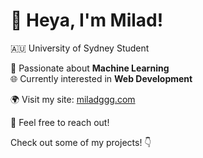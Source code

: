 # 👋 Heya, I'm Milad!

🇦🇺 University of Sydney Student  

🤖 Passionate about **Machine Learning**  
🌐 Currently interested in **Web Development**

🌍 Visit my site: [miladggg.com](https://miladggg.com/)

💬 Feel free to reach out!

Check out some of my projects! 👇
